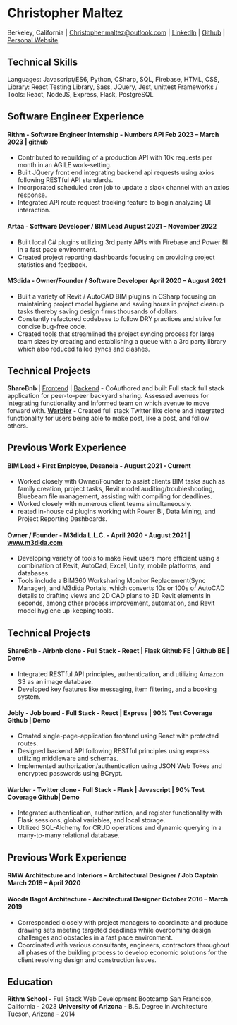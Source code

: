 # Christopher Maltez
Berkeley, California | Christopher.maltez@outlook.com | [LinkedIn](https://www.linkedin.com/in/christopher-maltez/) | [Github](https://github.com/maltezc) | [Personal Website](https://maltezc.github.io/)

## Technical Skills
Languages: Javascript/ES6, Python, CSharp, SQL, Firebase, HTML, CSS,
Library: React Testing Library, Sass, JQuery, Jest, unittest
Frameworks / Tools: React, NodeJS, Express, Flask, PostgreSQL

## Software Engineer Experience
#### Rithm - Software Engineer Internship - Numbers API	Feb 2023 – March 2023 | [github](https://github.com/rithmschool/numbers_api_v2)
- Contributed to rebuilding of a production API with 10k requests per month in an AGILE work-setting.
- Built JQuery front end integrating backend api requests using axios following RESTful API standards.
- Incorporated scheduled cron job to update a slack channel with an axios response.
- Integrated API route request tracking feature to begin analyzing UI interaction.

#### Artaa - Software Developer / BIM Lead	August 2021 – November 2022
- Built local C# plugins utilizing 3rd party APIs with Firebase and Power BI in a fast pace environment.
- Created project reporting dashboards focusing on providing project statistics and feedback.

#### M3dida - Owner/Founder / Software Developer	April 2020 – August 2021
- Built a variety of Revit / AutoCAD BIM plugins in CSharp focusing on maintaining project model hygiene and saving hours in project cleanup tasks thereby saving design firms thousands of dollars.
- Constantly refactored codebase to follow DRY practices and strive for concise bug-free code.
- Created tools that streamlined the project syncing process for large team sizes by creating and establishing a queue with a 3rd party library which also reduced failed syncs and clashes.


## Technical Projects
**ShareBnb** | [Frontend](https://github.com/meyburdj/sharebnb_front) | [Backend](https://github.com/rithmschool/numbers_api_v2) - CoAuthored and built Full stack full stack application for peer-to-peer backyard sharing. Assessed avenues for integrating functionality and Informed team on which avenue to move forward with.
[**Warbler**](https://github.com/maltezc/warbler) - Created full stack Twitter like clone and integrated functionality for users being able to make post, like a post, and follow others.

## Previous Work Experience
#### BIM Lead + First Employee, Desanoia - August 2021 - Current
- Worked closely with Owner/Founder to assist clients BIM tasks such as family creation, project tasks, Revit model auditing/troubleshooting, Bluebeam file management, assisting with compiling for deadlines.
- Worked closely with numerous client teams simultaneously.
- reated in-house c# plugins working with Power BI, Data Mining, and Project Reporting Dashboards.

#### Owner / Founder - M3dida L.L.C. - April 2020 - August 2021 | www.m3dida.com
- Developing variety of tools to make Revit users more efficient using a combination of Revit, AutoCad, Excel, Unity, mobile platforms, and databases.
- Tools include a BIM360 Worksharing Monitor Replacement(Sync Manager), and M3dida Portals, which converts 10s or 100s of AutoCAD details to drafting views and 2D CAD plans to 3D Revit elements in seconds, among other process improvement, automation, and Revit model hygiene up-keeping tools.


## Technical Projects
#### ShareBnb - Airbnb clone - Full Stack - React | Flask		  			Github FE | Github BE | Demo
- Integrated RESTful API principles, authentication, and utilizing Amazon S3 as an image database.
- Developed key features like messaging, item filtering, and a booking system.

#### Jobly - Job board - Full Stack - React | Express | 90% Test Coverage					Github | Demo
- Created single-page-application frontend using React with protected routes.
- Designed backend API following RESTful principles using express utilizing middleware and schemas.
- Implemented authorization/authentication using JSON Web Tokes and encrypted passwords using BCrypt.

#### Warbler - Twitter clone - Full Stack - Flask | Javascript | 90% Test Coverage				Github| Demo
- Integrated authentication, authorization, and register functionality with Flask sessions, global variables, and local storage.
- Utilized SQL-Alchemy for CRUD operations and dynamic querying in a many-to-many relational database.


## Previous Work Experience
#### RMW Architecture and Interiors - Architectural Designer / Job Captain	March 2019 – April 2020
#### Woods Bagot Architecture - Architectural Designer	October 2016 – March 2019
- Corresponded closely with project managers to coordinate and produce drawing sets meeting targeted deadlines while overcoming design challenges and obstacles in a fast pace environment.
- Coordinated with various consultants, engineers, contractors throughout all phases of the building process to develop economic solutions for the client resolving design and construction issues.


## Education
**Rithm School** - Full Stack Web Development Bootcamp	San Francisco, California - 2023
**University of Arizona** - B.S. Degree in Architecture	Tucson, Arizona - 2014
